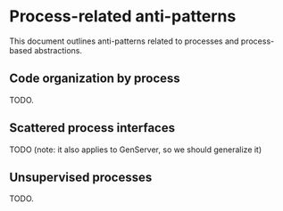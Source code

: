 # Process-related anti-patterns

This document outlines anti-patterns related to processes and process-based abstractions.

## Code organization by process

TODO.

## Scattered process interfaces

TODO (note: it also applies to GenServer, so we should generalize it)

## Unsupervised processes

TODO.
